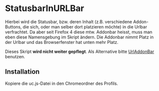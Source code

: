 # StatusbarInURLBar
Hierbei wird die Statusbar, bzw. deren Inhalt (z.B. verschiedene Addon-Buttons, die sich, oder man selber dort platzieren 
möchte) in die Urlbar verfrachtet. Da aber seit Firefox 4 diese mtw. Addonbar heisst, muss man eben diese Namensgebung im 
Skript ändern. Die Addonbar nimmt Platz in der Urlbar und das Browserfenster hat unten mehr Platz.

Dieses Skript **wird nicht weiter gepflegt**. Als Alternative bitte 
[UrlAddonBar](https://github.com/ardiman/userChrome.js/tree/master/urladdonbar) benutzen.

## Installation
Kopiere die uc.js-Datei in den Chromeordner des Profils.

